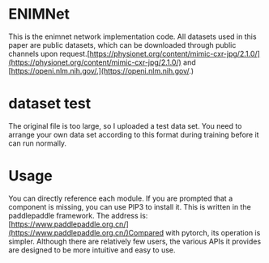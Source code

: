 # ENIMNet
This is the enimnet network implementation code.
All datasets used in this paper are public datasets, which can be downloaded through public channels upon request.[https://physionet.org/content/mimic-cxr-jpg/2.1.0/](https://physionet.org/content/mimic-cxr-jpg/2.1.0/) and [https://openi.nlm.nih.gov/.](https://openi.nlm.nih.gov/.)
# dataset test
The original file is too large, so I uploaded a test data set. You need to arrange your own data set according to this format during training before it can run normally.
# Usage
You can directly reference each module. If you are prompted that a component is missing, you can use PIP3 to install it.
This is written in the paddlepaddle framework. The address is:[https://www.paddlepaddle.org.cn/](https://www.paddlepaddle.org.cn/)Compared with pytorch, its operation is simpler. Although there are relatively few users, the various APIs it provides are designed to be more intuitive and easy to use.
